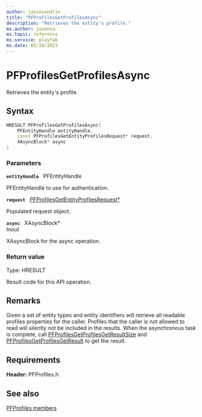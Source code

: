 ```yaml
---
author: jasonsandlin
title: "PFProfilesGetProfilesAsync"
description: "Retrieves the entity's profile."
ms.author: jasonsa
ms.topic: reference
ms.service: playfab
ms.date: 05/24/2023
---
```


# PFProfilesGetProfilesAsync  

Retrieves the entity's profile.  

## Syntax  
  
```cpp
HRESULT PFProfilesGetProfilesAsync(  
    PFEntityHandle entityHandle,  
    const PFProfilesGetEntityProfilesRequest* request,  
    XAsyncBlock* async  
)  
```  
  
### Parameters  
  
**`entityHandle`** &nbsp; PFEntityHandle  
  
PFEntityHandle to use for authentication.  
  
**`request`** &nbsp; [PFProfilesGetEntityProfilesRequest*](../../pfprofilestypes/structs/pfprofilesgetentityprofilesrequest.md)  
  
Populated request object.  
  
**`async`** &nbsp; XAsyncBlock*  
*_Inout_*  
  
XAsyncBlock for the async operation.  
  
  
### Return value
Type: HRESULT
  
Result code for this API operation.
  
## Remarks  
  
Given a set of entity types and entity identifiers will retrieve all readable profiles properties for the caller. Profiles that the caller is not allowed to read will silently not be included in the results. When the asynchronous task is complete, call [PFProfilesGetProfilesGetResultSize](pfprofilesgetprofilesgetresultsize.md) and [PFProfilesGetProfilesGetResult](pfprofilesgetprofilesgetresult.md) to get the result.
  
## Requirements  
  
**Header:** PFProfiles.h
  
## See also  
[PFProfiles members](../pfprofiles_members.md)  

  
  
